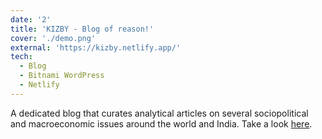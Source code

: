 ```yaml
---
date: '2'
title: 'KIZBY - Blog of reason!'
cover: './demo.png'
external: 'https://kizby.netlify.app/'
tech:
  - Blog
  - Bitnami WordPress
  - Netlify
---
```


A dedicated blog that curates analytical articles on several sociopolitical and macroeconomic issues around the world and India. Take a look [here](https://kizby.netlify.app).
